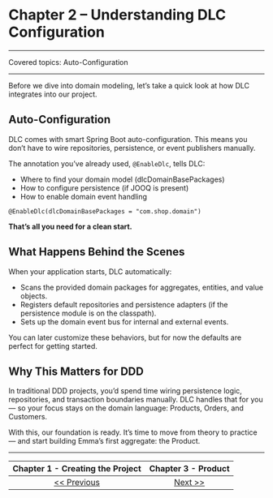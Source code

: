 # Chapter 2 – Understanding DLC Configuration

---

Covered topics: Auto-Configuration

---

Before we dive into domain modeling, let’s take a quick look at how DLC integrates into our project.

## Auto-Configuration

DLC comes with smart Spring Boot auto-configuration.
This means you don’t have to wire repositories, persistence, or event publishers manually.

The annotation you’ve already used, `@EnableDlc`, tells DLC:

- Where to find your domain model (dlcDomainBasePackages)
- How to configure persistence (if JOOQ is present)
- How to enable domain event handling

`@EnableDlc(dlcDomainBasePackages = "com.shop.domain")`

**That’s all you need for a clean start.**

## What Happens Behind the Scenes

When your application starts, DLC automatically:

- Scans the provided domain packages for aggregates, entities, and value objects. 
- Registers default repositories and persistence adapters (if the persistence module is on the classpath). 
- Sets up the domain event bus for internal and external events.

You can later customize these behaviors, but for now the defaults are perfect for getting started.

## Why This Matters for DDD

In traditional DDD projects, you’d spend time wiring persistence logic, repositories, and transaction boundaries manually.
DLC handles that for you — so your focus stays on the domain language: Products, Orders, and Customers.

With this, our foundation is ready.
It’s time to move from theory to practice — and start building Emma’s first aggregate: the Product.

---

| **Chapter 1 - Creating the Project** | **Chapter 3 - Product**  |
|:------------------------------------:|:------------------------:|
|      [<< Previous](c0_intro.md)      | [Next >>](c3_product.md) |